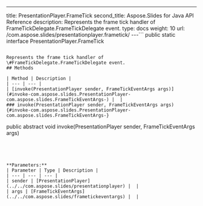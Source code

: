 ---
title: PresentationPlayer.FrameTick
second_title: Aspose.Slides for Java API Reference
description: Represents the frame tick handler of FrameTickDelegate.FrameTickDelegate event.
type: docs
weight: 10
url: /com.aspose.slides/presentationplayer.frametick/
---```
public static interface PresentationPlayer.FrameTick
```

Represents the frame tick handler of \#FrameTickDelegate.FrameTickDelegate event.
## Methods

| Method | Description |
| --- | --- |
| [invoke(PresentationPlayer sender, FrameTickEventArgs args)](#invoke-com.aspose.slides.PresentationPlayer-com.aspose.slides.FrameTickEventArgs-) |  |
### invoke(PresentationPlayer sender, FrameTickEventArgs args) {#invoke-com.aspose.slides.PresentationPlayer-com.aspose.slides.FrameTickEventArgs-}
```
public abstract void invoke(PresentationPlayer sender, FrameTickEventArgs args)
```




**Parameters:**
| Parameter | Type | Description |
| --- | --- | --- |
| sender | [PresentationPlayer](../../com.aspose.slides/presentationplayer) |  |
| args | [FrameTickEventArgs](../../com.aspose.slides/frametickeventargs) |  |


